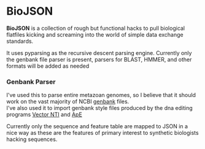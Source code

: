 # BioJSON

**BioJSON** is a collection of rough but functional hacks to pull biological flatfiles kicking and screaming into the world of simple data exchange standards. 

It uses pyparsing as the recursive descent parsing engine.  Currently only the genbank file parser is present, parsers for BLAST, HMMER, and other formats will 
be added as needed

### Genbank Parser

I've used this to parse entire metazoan genomes, so I believe that it should work on the vast majority of NCBI [genbank](http://www.ncbi.nlm.nih.gov/genbank/) files.  
I've also used it to import genbank style files produced by the dna editing programs [Vector NTI](http://www.invitrogen.com/site/us/en/home/LINNEA-Online-Guides/LINNEA-Communities/Vector-NTI-Community/vector-nti-software.html) and [ApE](http://biologylabs.utah.edu/jorgensen/wayned/ape/)

Currently only the sequence and feature table are mapped to JSON in a nice way as these are the features of primary interest to synthetic biologists hacking sequences.

